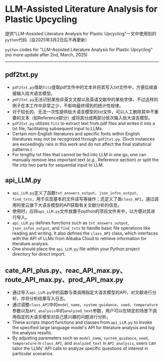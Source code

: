 # LLM-Assisted Literature Analysis for Plastic Upcycling
提供“LLM-Assisted Literature Analysis for Plastic Upcycling”一文中使用到的`python`代码（自2025年3月2日后不再更新）

`python` codes for "LLM-Assisted Literature Analysis for Plastic Upcycling" (no more update after 2nd, March, 2025)
***
## pdf2txt.py
- `pdf2txt.py`借助`fitz`提取pdf文件中的文本并将其写入txt文件中，方便后续直接输入给大语言模型。
- `pdf2txt.py`无法识别某些非英文文献以及英语文献中的某些字体，不过这样的例子在本工作中非常之少，不影响最终得到的统计性规律。
- 对于较长的、无法一次性提供给大语言模型的txt文件，可以人工删除其中不重要的文本（如Reference部分）或将其分成两部分依次输入给大语言模型。
- `pdf2txt.py` utilizes `fitz` to extract text from pdf files and writes it into a txt file, facilitating subsequent input to LLMs.
- Certain non-English literatures and specific fonts within English literatures may not be recognized through `pdf2txt.py`. (Such instances are exceedingly rare in this work and do not affect the final statistical patterns.)
- For lengthy txt files that cannot be fed into LLM in one go, one can manually remove less important text (*e.g.*, Reference section) or split the file into two parts for sequential input to LLM.
## api_LLM.py
- `api_LLM.py`定义了函数`txt_answers_output`、`json_infos_output`、`find_txts`，用于实现基本的文件读写等操作；还定义了类`class_API`，通过调用阿里云旗下大语言模型的API获取有关文献分析的信息。
- 使用时，应将`api_LLM.py`文件放置于python的项目文件夹中，以方便对其进行导入。
- `api_LLM.py` defines functions such as `txt_answers_output`, `json_infos_output`, and `find_txts` to handle basic file operations like reading and writing. It also defines the `class_API` class, which interfaces with the API of LLMs from Alibaba Cloud to retrieve information for literature analysis.
- One should place the `api_LLM.py` file within your Python project directory for direct import.
## cate_API_plus.py、reac_API_max.py、route_API_max.py、prod_API_max.py
- 通过导入`api_LLM.py`中的函数与类调用指定大语言模型的API，对文献进行分析，并将分析结果写入日志。
- 通过调整`class_API`中的`model_name`、`system_guidance`、`seed`、`temperature`参数以及`API_analysis`中的`analyzed_text`参数，用户可以在特定的场景下调用指定的大语言模型对自己感兴趣的问题进行分析。
- These scripts import functions and classes from `api_LLM.py` to invoke the specified large language model's API for literature analysis and log the analysis results.
- By adjusting parameters such as `model_name`, `system_guidance`, `seed`, `temperature` in `class_API`, and `analyzed_text` in `API_analysis`, users can tailor the LLMs' API calls to analyze specific questions of interest in particular scenarios.
